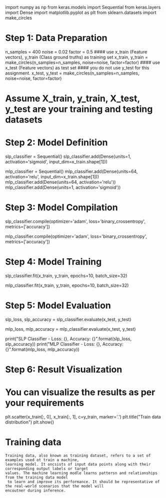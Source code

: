 import numpy as np
from keras.models import Sequential
from keras.layers import Dense
import matplotlib.pyplot as plt
from sklearn.datasets import make_circles

# Step 1: Data Preparation

n_samples = 400
noise = 0.02
factor = 0.5
    #### use x_train (Feature vectors), y_train (Class ground truths) as training set
x_train, y_train = make_circles(n_samples=n_samples, noise=noise, factor=factor)
    #### use x_test (Feature vectors) as test set
    #### you do not use y_test for this assignment.
x_test, y_test = make_circles(n_samples=n_samples, noise=noise, factor=factor)

    
# Assume X_train, y_train, X_test, y_test are your training and testing datasets

# Step 2: Model Definition
slp_classifier = Sequential()
slp_classifier.add(Dense(units=1, activation='sigmoid', input_dim=x_train.shape[1]))

mlp_classifier = Sequential()
mlp_classifier.add(Dense(units=64, activation='relu', input_dim=x_train.shape[1]))
mlp_classifier.add(Dense(units=64, activation='relu'))
mlp_classifier.add(Dense(units=1, activation='sigmoid'))

# Step 3: Model Compilation
slp_classifier.compile(optimizer='adam', loss='binary_crossentropy', metrics=['accuracy'])

mlp_classifier.compile(optimizer='adam', loss='binary_crossentropy', metrics=['accuracy'])

# Step 4: Model Training
slp_classifier.fit(x_train, y_train, epochs=10, batch_size=32)

mlp_classifier.fit(x_train, y_train, epochs=10, batch_size=32)

# Step 5: Model Evaluation
slp_loss, slp_accuracy = slp_classifier.evaluate(x_test, y_test)

mlp_loss, mlp_accuracy = mlp_classifier.evaluate(x_test, y_test)

print("SLP Classifier - Loss: {}, Accuracy: {}".format(slp_loss, slp_accuracy))
print("MLP Classifier - Loss: {}, Accuracy: {}".format(mlp_loss, mlp_accuracy))

# Step 6: Result Visualization
# You can visualize the results as per your requirements

plt.scatter(x_train[:, 0], x_train[:, 1], c=y_train, marker='.')
plt.title("Train data distribution")
plt.show()


# Training data
```
Training data, also known as training dataset, refers to a set of examples used ot train a machine,
learning model. It oncsists of input data points along with their corresponding output labels or target
values. The machine learning modle learns pattersn and relationships from the training data model
 to learn and improve its performance. It should be representative of the real-world scenarios that the model will
encoutner during inference. 

```
